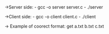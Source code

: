->Server side:
	- gcc -o server server.c
	- ./server

->Client side:
 	- gcc -o client client.c
 	- ./client


-> Example of coorect format: get a.txt b.txt c.txt